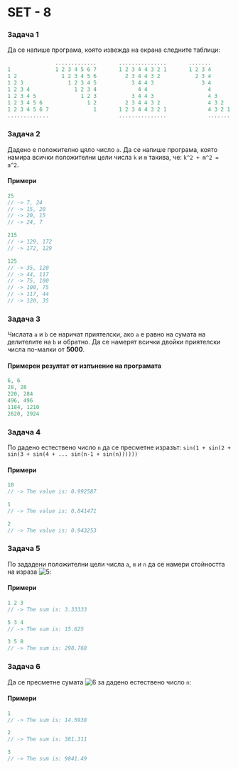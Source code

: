 SET - 8
============

### Задача 1 ###

Да се напише програма, която извежда на екрана следните таблици:

```c++
               .............       ...............       .......
1              1 2 3 4 5 6 7       1 2 3 4 4 3 2 1       1 2 3 4
1 2              1 2 3 4 5 6         2 3 4 4 3 2           2 3 4
1 2 3              1 2 3 4 5           3 4 4 3               3 4
1 2 3 4              1 2 3 4             4 4                   4
1 2 3 4 5              1 2 3           3 4 4 3                 4 3
1 2 3 4 5 6              1 2         2 3 4 4 3 2               4 3 2
1 2 3 4 5 6 7              1       1 2 3 4 4 3 2 1             4 3 2 1
.............                      ...............             .......
```

### Задача 2 ###

Дадено е положително цяло число ```a```. Да се напише програма, която намира всички положителни цели числа ```k``` и ```m``` такива, че: ```k^2 + m^2 = a^2```.

#### Примери ####

```c++
25
// -> 7, 24
// -> 15, 20
// -> 20, 15
// -> 24, 7

215
// -> 129, 172
// -> 172, 129

125
// -> 35, 120
// -> 44, 117
// -> 75, 100
// -> 100, 75
// -> 117, 44
// -> 120, 35
```

### Задача 3 ###

Числата ```a``` и ```b``` се наричат приятелски, ако ```a``` е равно на сумата на делителите на ```b``` и обратно. Да се намерят всички двойки приятелски числа по-малки от **5000**.

#### Примерен резултат от изпънение на програмата ####

```c++
6, 6
28, 28
220, 284
496, 496
1184, 1210
2620, 2924
```

### Задача 4 ###

По дадено естествено число ```n``` да се пресметне изразът: ```sin(1 + sin(2 + sin(3 + sin(4 + ... sin(n-1 + sin(n))))))```

#### Примери ####

```c++
10
// -> The value is: 0.992587

1
// -> The value is: 0.841471

2
// -> The value is: 0.943253
```

### Задача 5 ###

По зададени положителни цели числа ```a```, ```m``` и ```n``` да се намери стойността на израза ![5](http://oi44.tinypic.com/155ki04.jpg):

#### Примери ####

```c++
1 2 3
// -> The sum is: 3.33333

5 3 4
// -> The sum is: 15.625

3 5 8
// -> The sum is: 298.768
```

### Задача 6 ###

Да се пресметне сумата ![6](http://oi40.tinypic.com/2jb5vmx.jpg) за дадено естествено число ```n```:

#### Примери ####

```c++
1
// -> The sum is: 14.5938

2
// -> The sum is: 381.311

3
// -> The sum is: 9841.49
```
